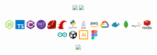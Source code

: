 

<!--
**JinBean/JinBean** is a ✨ _special_ ✨ repository because its `README.md` (this file) appears on your GitHub profile.

Here are some ideas to get you started:

- 🔭 I’m currently working on ...
- 🌱 I’m currently learning ...
- 👯 I’m looking to collaborate on ...
- 🤔 I’m looking for help with ...
- 💬 Ask me about ...
- 📫 How to reach me: ...
- 😄 Pronouns: ...
- ⚡ Fun fact: ...
-->


<div align="center">
<span float="left">
  <img height="180" src="https://github-readme-stats.vercel.app/api?username=JinBean&theme=radical&show_icons=true&count_private=true&custom_title=Github%20Stats" />
</span>
<span float="right">
  <img height="180" src="https://github-readme-stats.vercel.app/api/top-langs/?username=JinBean&langs_count=8&layout=compact&hide=c%2B%2B,SCSS,Tcl&exclude_repo=Unity-Bluetooth-IOS"/>
</span>
</div>

<h2></h2>
<p align="center">
<img src="https://raw.githubusercontent.com/devicons/devicon/master/icons/nodejs/nodejs-original.svg" alt="angular-js" width="30" height="30" />
<img src="https://raw.githubusercontent.com/devicons/devicon/master/icons/typescript/typescript-original.svg" alt="typescript" width="30" height="30" />
<img src="https://raw.githubusercontent.com/devicons/devicon/master/icons/csharp/csharp-original.svg" alt="bootstrap" width="30" height="30" />
<img src="https://raw.githubusercontent.com/devicons/devicon/master/icons/dotnetcore/dotnetcore-original.svg" alt=".NET" width="30" height="30" />
<img src="https://raw.githubusercontent.com/devicons/devicon/master/icons/ruby/ruby-original.svg" alt="travis" width="30" height="30" />
<img src="https://raw.githubusercontent.com/devicons/devicon/master/icons/rails/rails-plain.svg" alt="travis" width="30" height="30" />
<img src="https://raw.githubusercontent.com/devicons/devicon/master/icons/python/python-original-wordmark.svg" alt="python" width="30" height="30" />
<img src="https://raw.githubusercontent.com/devicons/devicon/master/icons/java/java-original-wordmark.svg" alt="java" width="30" height="30" />
<img src="https://raw.githubusercontent.com/github/explore/80688e429a7d4ef2fca1e82350fe8e3517d3494d/topics/aws/aws.png" alt="aws" width="30" height="30" />
<img src="https://raw.githubusercontent.com/devicons/devicon/master/icons/googlecloud/googlecloud-original.svg" alt="Docker" width="30" height="30" />
<img src="https://raw.githubusercontent.com/devicons/devicon/master/icons/docker/docker-original.svg" alt="Docker" width="30" height="30" />
<img src="https://raw.githubusercontent.com/devicons/devicon/master/icons/mongodb/mongodb-original.svg" alt="mongodb" width="30" height="30" />
<img src="https://raw.githubusercontent.com/devicons/devicon/master/icons/mysql/mysql-original-wordmark.svg" alt="mysql" width="30" height="30" />
<img src="https://raw.githubusercontent.com/devicons/devicon/master/icons/redis/redis-original-wordmark.svg" alt="redis" width="30" height="30" />
<img src="https://raw.githubusercontent.com/devicons/devicon/master/icons/arduino/arduino-original.svg" alt="vue" width="30" height="30" />
<img src="https://raw.githubusercontent.com/devicons/devicon/master/icons/unity/unity-original.svg" alt="vue" width="30" height="30" />
<img src="https://raw.githubusercontent.com/devicons/devicon/master/icons/illustrator/illustrator-line.svg" alt="heroku" width="30" height="30" />
<img src="https://raw.githubusercontent.com/devicons/devicon/master/icons/figma/figma-original.svg" alt="travis" width="30" height="30" />

</p>

<div align="center"><img src="https://komarev.com/ghpvc/?username=JinBean" /></div>

